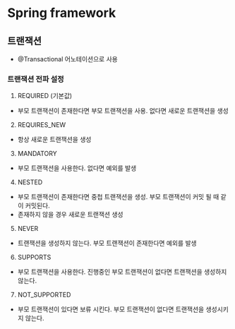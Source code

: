 # Spring framework

## 트랜잭션
- @Transactional 어노테이션으로 사용

### 트랜잭션 전파 설정
1. REQUIRED (기본값)
  - 부모 트랜잭션이 존재한다면 부모 트랜잭션을 사용. 없다면 새로운 트랜잭션을 생성
2. REQUIRES_NEW
  - 항상 새로운 트랜잭션을 생성
3. MANDATORY
  - 부모 트랜잭션을 사용한다. 없다면 예외를 발생
4. NESTED
  - 부모 트랜잭션이 존재한다면 중첩 트랜잭션을 생성. 부모 트랜잭션이 커밋 될 때 같이 커밋된다.
  - 존재하지 않을 경우 새로운 트랜잭션 생성
5. NEVER
  - 트랜잭션을 생성하지 않는다. 부모 트랜잭션이 존재한다면 예외를 발생
6. SUPPORTS
  - 부모 트랜잭션을 사용한다. 진행중인 부모 트랜잭션이 없다면 트랜잭션을 생성하지 않는다.
7. NOT_SUPPORTED
  - 부모 트랜잭션이 있다면 보류 시킨다. 부모 트랜잭션이 없다면 트랜잭션을 생성시키지 않는다.
